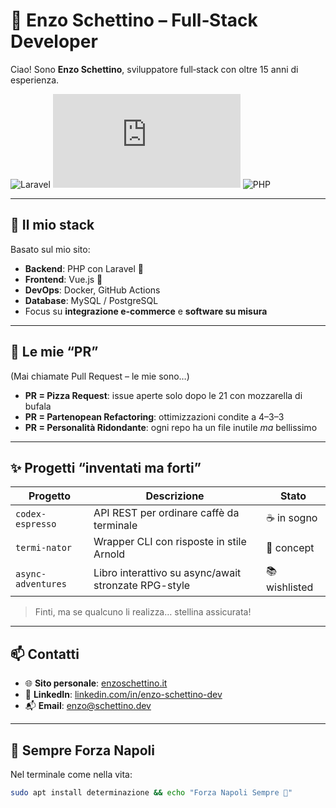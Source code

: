 # 🧠 Enzo Schettino – Full‑Stack Developer

Ciao! Sono **Enzo Schettino**, sviluppatore full‑stack con oltre 15 anni di esperienza.  

![Laravel](https://img.shields.io/badge/Laravel-❤️-red?style=flat-square&logo=laravel)
![Vue.js](https://img.shields.io/badge/Vue.js-💚-42b883?style=flat-square&logo=vue.js)
![PHP](https://img.shields.io/badge/PHP-7.4+-8892be?style=flat-square&logo=php)

---

## 🧰 Il mio stack

Basato sul mio sito:

- **Backend**: PHP con Laravel 🐘  
- **Frontend**: Vue.js 💚  
- **DevOps**: Docker, GitHub Actions  
- **Database**: MySQL / PostgreSQL  
- Focus su **integrazione e-commerce** e **software su misura**

---

## 🍕 Le mie “PR”

(Mai chiamate Pull Request – le mie sono…)

- **PR = Pizza Request**: issue aperte solo dopo le 21 con mozzarella di bufala  
- **PR = Partenopean Refactoring**: ottimizzazioni condite a 4–3–3  
- **PR = Personalità Ridondante**: ogni repo ha un file inutile *ma* bellissimo

---

## ✨ Progetti “inventati ma forti”

| Progetto           | Descrizione                                                       | Stato         |
|--------------------|-------------------------------------------------------------------|---------------|
| `codex-espresso`   | API REST per ordinare caffè da terminale                          | ☕ in sogno    |
| `termi-nator`      | Wrapper CLI con risposte in stile Arnold                          | 🔫 concept    |
| `async-adventures` | Libro interattivo su async/await stronzate RPG-style              | 📚 wishlisted |

> Finti, ma se qualcuno li realizza… stellina assicurata!

---

## 📫 Contatti

- 🌐 **Sito personale**: [enzoschettino.it](https://enzoschettino.it)
- 💼 **LinkedIn**: [linkedin.com/in/enzo-schettino-dev](https://www.linkedin.com/in/enzo-schettino-dev/)
- 📬 **Email**: enzo@schettino.dev

---

## 🔵 Sempre Forza Napoli

Nel terminale come nella vita:

```bash
sudo apt install determinazione && echo "Forza Napoli Sempre 💙"
